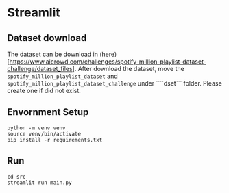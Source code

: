 # Streamlit


## Dataset download
The dataset can be download in (here)[https://www.aicrowd.com/challenges/spotify-million-playlist-dataset-challenge/dataset_files].
After download the dataset, move the ```spotify_million_playlist_dataset``` and ```spotify_million_playlist_dataset_challenge``` under ````dset``` folder. Please create one if did not exist.

## Envornment Setup
```
python -m venv venv
source venv/bin/activate
pip install -r requirements.txt
```

## Run
```
cd src
streamlit run main.py
```
